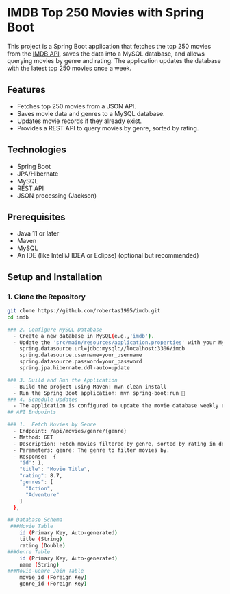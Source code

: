 # IMDB Top 250 Movies with Spring Boot

This project is a Spring Boot application that fetches the top 250 movies from the [IMDB API](https://raw.githubusercontent.com/theapache64/top250/master/top250.json), saves the data into a MySQL database, and allows querying movies by genre and rating. The application updates the database with the latest top 250 movies once a week.

## Features

- Fetches top 250 movies from a JSON API.
- Saves movie data and genres to a MySQL database.
- Updates movie records if they already exist.
- Provides a REST API to query movies by genre, sorted by rating.

## Technologies

- Spring Boot
- JPA/Hibernate
- MySQL
- REST API
- JSON processing (Jackson)

## Prerequisites

- Java 11 or later
- Maven
- MySQL
- An IDE (like IntelliJ IDEA or Eclipse) (optional but recommended)

## Setup and Installation

### 1. Clone the Repository

```bash
git clone https://github.com/robertas1995/imdb.git
cd imdb

### 2. Configure MySQL Database
  - Create a new database in MySQL(e.g.,'imdb').
  - Update the 'src/main/resources/application.properties' with your MySQL databse
    spring.datasource.url=jdbc:mysql://localhost:3306/imdb
    spring.datasource.username=your_username
    spring.datasource.password=your_password
    spring.jpa.hibernate.ddl-auto=update

### 3. Build and Run the Application
  - Build the project using Maven: mvn clean install
  - Run the Spring Boot application: mvn spring-boot:run 🏃
### 4. Schedule Updates
  - The application is configured to update the movie database weekly using a scheduled task.
## API Endpoints

### 1.  Fetch Movies by Genre
  - Endpoint: /api/movies/genre/{genre}
  - Method: GET
  - Description: Fetch movies filtered by genre, sorted by rating in descending order.
  - Parameters: genre: The genre to filter movies by.
  - Response:  {
    "id": 1,
    "title": "Movie Title",
    "rating": 8.7,
    "genres": [
      "Action",
      "Adventure"
    ]
  },

## Database Schema
 ###Movie Table
    id (Primary Key, Auto-generated)
    title (String)
    rating (Double)
###Genre Table
    id (Primary Key, Auto-generated)
    name (String)
###Movie-Genre Join Table
    movie_id (Foreign Key)
    genre_id (Foreign Key)

    
  
